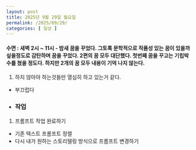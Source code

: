 ```yaml
---
layout: post
title: 2025년 9월 29일 월요일
permalink: /2025/09/29/
categories: [ 일상 ]
---
```

#### 수면 : 새벽 2시 ~ 11시 - 밤새 꿈을 꾸었다. 그토록 문학적으로 작품성 있는 꿈이 있을까 싶을정도로 감탄하며 꿈을 꾸었다. 2편의 꿈 모두 대단했다. 첫번째 꿈을 꾸고는 기립박수를 쳤을 정도다. 하지만 2개의 꿈 모두 내용이 기억 나지 않는다.
1. 하지 않아야 하는것들만 열심히 하고 있는거 같다.
- 부끄럽다

* ### 작업
1. 프롬프트 작업 완료하기
- 기존 텍스트 프롬프트 정렬
- 다시 내가 원하는 스토리텔링 방식으로 프롬프트 변경하기